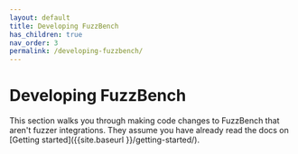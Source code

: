 ```yaml
---
layout: default
title: Developing FuzzBench
has_children: true
nav_order: 3
permalink: /developing-fuzzbench/
---
```


# Developing FuzzBench

This section walks you through making code changes to FuzzBench that aren't
fuzzer integrations. They assume you have already read the docs on
[Getting started]({{site.baseurl }}/getting-started/).
